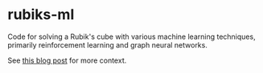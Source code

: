 # rubiks-ml
Code for solving a Rubik's cube with various machine learning techniques, primarily reinforcement learning and graph neural networks.

See [this blog post](https://dsteiner.substack.com/p/conquering-my-academic-demon) for more context.
